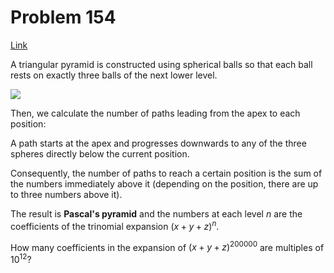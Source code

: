 # Problem 154

[Link](https://projecteuler.net/problem=154)

A triangular pyramid is constructed using spherical balls so that each ball rests on exactly three balls of the next lower level.

![](resources/images/0154_pyramid.png?1678992052)

Then, we calculate the number of paths leading from the apex to each position:

A path starts at the apex and progresses downwards to any of the three spheres directly below the current position.

Consequently, the number of paths to reach a certain position is the sum of the numbers immediately above it (depending on the position, there are up to three numbers above it).

The result is **Pascal's pyramid** and the numbers at each level $n$ are the coefficients of the trinomial expansion $(x + y + z)^n$.

How many coefficients in the expansion of $(x + y + z)^{200000}$ are multiples of $10^{12}$?
